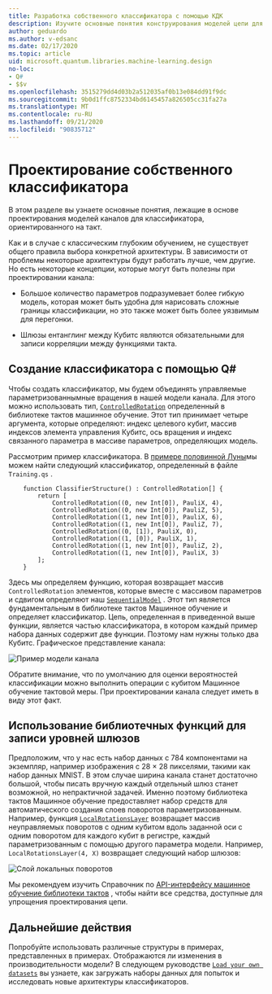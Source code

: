 ```yaml
---
title: Разработка собственного классификатора с помощью КДК
description: Изучите основные понятия конструирования моделей цепи для классификатора, ориентированного на такт.
author: geduardo
ms.author: v-edsanc
ms.date: 02/17/2020
ms.topic: article
uid: microsoft.quantum.libraries.machine-learning.design
no-loc:
- Q#
- $$v
ms.openlocfilehash: 3515279dd4d03b2a512035af0b13e084dd91f9dc
ms.sourcegitcommit: 9b0d1ffc8752334bd6145457a826505cc31fa27a
ms.translationtype: MT
ms.contentlocale: ru-RU
ms.lasthandoff: 09/21/2020
ms.locfileid: "90835712"
---
```

# <a name="design-your-own-classifier"></a>Проектирование собственного классификатора

В этом разделе вы узнаете основные понятия, лежащие в основе проектирования моделей каналов для классификатора, ориентированного на такт.

Как и в случае с классическим глубоким обучением, не существует общего правила выбора конкретной архитектуры. В зависимости от проблемы некоторые архитектуры будут работать лучше, чем другие. Но есть некоторые концепции, которые могут быть полезны при проектировании канала:

- Большое количество параметров подразумевает более гибкую модель, которая может быть удобна для нарисовать сложные границы классификации, но это также может быть более уязвимым для перегонки.

- Шлюзы ентанглинг между Кубитс являются обязательными для записи корреляции между функциями такта.

## <a name="how-to-build-a-classifier-with-q"></a>Создание классификатора с помощью Q\#

Чтобы создать классификатор, мы будем объединять управляемые параметризованнымные вращения в нашей модели канала. Для этого можно использовать тип, [`ControlledRotation`](xref:microsoft.quantum.machinelearning.controlledrotation) определенный в библиотеке тактов машинное обучение. Этот тип принимает четыре аргумента, которые определяют: индекс целевого кубит, массив индексов элемента управления Кубитс, ось вращения и индекс связанного параметра в массиве параметров, определяющих модель.

Рассмотрим пример классификатора. В [примере половинной Луны](https://github.com/microsoft/Quantum/tree/main/samples/machine-learning/half-moons)мы можем найти следующий классификатор, определенный в файле `Training.qs` .

```qsharp
    function ClassifierStructure() : ControlledRotation[] {
        return [
            ControlledRotation((0, new Int[0]), PauliX, 4),
            ControlledRotation((0, new Int[0]), PauliZ, 5),
            ControlledRotation((1, new Int[0]), PauliX, 6),
            ControlledRotation((1, new Int[0]), PauliZ, 7),
            ControlledRotation((0, [1]), PauliX, 0),
            ControlledRotation((1, [0]), PauliX, 1),
            ControlledRotation((1, new Int[0]), PauliZ, 2),
            ControlledRotation((1, new Int[0]), PauliX, 3)
        ];
    }
 ```

Здесь мы определяем функцию, которая возвращает массив `ControlledRotation` элементов, которые вместе с массивом параметров и сдвигом определяют наш [`SequentialModel`](xref:microsoft.quantum.machinelearning.sequentialmodel) . Этот тип является фундаментальным в библиотеке тактов Машинное обучение и определяет классификатор. Цепь, определенная в приведенной выше функции, является частью классификатора, в котором каждый пример набора данных содержит две функции. Поэтому нам нужны только два Кубитс. Графическое представление канала:

 ![Пример модели канала](~/media/circuit_model_1.PNG)

Обратите внимание, что по умолчанию для оценки вероятностей классификации можно выполнить операции с кубитом Машинное обучение тактовой меры. При проектировании канала следует иметь в виду этот факт.

## <a name="use-the-library-functions-to-write-layers-of-gates"></a>Использование библиотечных функций для записи уровней шлюзов

Предположим, что у нас есть набор данных с 784 компонентами на экземпляр, например изображения с 28 × 28 пикселями, такими как набор данных MNIST. В этом случае ширина канала станет достаточно большой, чтобы писать вручную каждый отдельный шлюз станет возможной, но непрактичной задачей. Именно поэтому библиотека тактов Машинное обучение предоставляет набор средств для автоматического создания слоев поворотов параметризованным. Например, функция [`LocalRotationsLayer`](xref:microsoft.quantum.machinelearning.localrotationslayer) возвращает массив неуправляемых поворотов с одним кубитом вдоль заданной оси с одним поворотом для каждого кубит в регистре, каждый параметризованным с помощью другого параметра модели. Например, `LocalRotationsLayer(4, X)` возвращает следующий набор шлюзов:

 ![Слой локальных поворотов](~/media/local_rotations_layer.PNG)

Мы рекомендуем изучить Справочник по [API-интерфейсу машинное обучение библиотеки тактов](xref:microsoft.quantum.machinelearning) , чтобы найти все средства, доступные для упрощения проектирования цепи.

## <a name="next-steps"></a>Дальнейшие действия

 Попробуйте использовать различные структуры в примерах, представленных в примерах. Отображаются ли изменения в производительности модели? В следующем руководстве [`Load your own datasets`](xref:microsoft.quantum.libraries.machine-learning.load) вы узнаете, как загружать наборы данных для попыток и исследовать новые архитектуры классификаторов.

